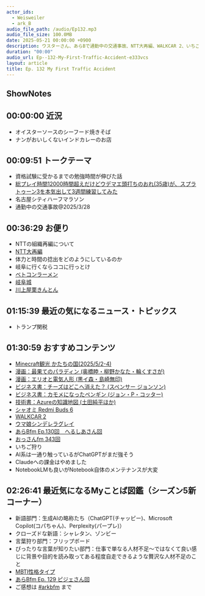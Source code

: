 ```yaml
---
actor_ids:
  - Weisweiler
  - ark_B
audio_file_path: /audio/Ep132.mp3
audio_file_size: 100.0MB
date: 2025-05-21 00:00:00 +0900
description: ウスターさん、あらBで通勤中の交通事故、NTT大再編、WALKCAR 2、いちご狩り、シャレタンとゾンビーなどについて話しました。
duration: "00:00"
audio_url: Ep--132-My-First-Traffic-Accident-e333vcs
layout: article
title: Ep. 132 My First Traffic Accident
---
```


## ShowNotes

## 00:00:00 近況

* オイスターソースのシーフード焼きそば
* ナンがおいしくないインドカレーのお店

## 00:09:51 トークテーマ

* 資格試験に受かるまでの勉強時間が伸びた話
* [総プレイ時間12000時間超えだけどウデマエ頭打ちのおれ(35歳)が、スプラトゥーン3を本気出して3週間練習してみた](https://note.com/ample_mint6190/n/n2c434e098f91)
* 名古屋シティハーフマラソン
* 通勤中の交通事故@2025/3/28

## 00:36:29 お便り

* NTTの組織再編について
* [NTT大再編](https://www.itmedia.co.jp/news/spv/2505/09/news142.html)
* 体力と時間の捻出をどのようにしているのか
* 岐阜に行くならココに行っとけ
* [ベトコンラーメン](https://ja.wikipedia.org/wiki/%E3%83%99%E3%83%88%E3%82%B3%E3%83%B3%E3%83%A9%E3%83%BC%E3%83%A1%E3%83%B3)
* [岐阜城](https://www.city.gifu.lg.jp/kankoubunka/kankou/1013051/1005097/1005098.html)
* [川上屋栗きんとん](https://www.enakawakamiya.co.jp/com/kurikinton.html)

## 01:15:39 最近の気になるニュース・トピックス

* トランプ関税

## 01:30:59 おすすめコンテンツ

* [Minecraft観光 かたちの国(2025/5/2-4)](https://x.com/Xbox_JP/status/1922838789216477464)
* [漫画：最果てのパラディン (奥橋睦・柳野かなた・輪くすさが)](https://amzn.to/3S9Pbfr)
* [漫画：エリオと電気人形 (黒イ森・島崎無印)](https://amzn.to/4jYe35W)
* [ビジネス書：チーズはどこへ消えた？ (スペンサー ジョンソン)](https://amzn.to/4kwHDzx)
* [ビジネス書：カモメになったペンギン (ジョン・P・コッター)](https://amzn.to/3YTcM7X)
* [技術書：Azureの知識地図 (土田純平ほか)](https://amzn.to/43kiZuL)
* [シャオミ Redmi Buds 6](https://amzn.to/3HghJkW)
* [WALKCAR 2](https://www.cocoamotors.com/)
* [ウマ娘シンデレラグレイ](https://anime-cinderellagray.com/)
* [あらBfm Ep.130回　へるしあさん回](https://www.arkbfm.com/episode/130)
* [おっさんfm 343回](https://ossan.fm/episode/343)
* いちご狩り
* AI系は一通り触っているがChatGPTがまだ強そう
* Claudeへの課金はやめました
* NotebookLMも良いがNotebook自体のメンテナンスが大変

## 02:26:41 最近気になるMyことば図鑑（シーズン5新コーナー）

* 新語部門：生成AIの略称たち（ChatGPT(チャッピー)、Microsoft Copilot(コパちゃん)、Perplexity(パープレ)）
* クローズドな新語：シャレタン、ゾンビー
* 言葉狩り部門：フリップボード
* ぴったりな言葉が知りたい部門：仕事で単なる人材不足～ではなくて良い感じに背景や目的を読み取ってある程度自走できるような贅沢な人材不足のこと
* [MBTI性格タイプ](https://www.16personalities.com/ja/%E6%80%A7%E6%A0%BC%E3%82%BF%E3%82%A4%E3%83%97)
* [あらBfm Ep. 129 ピジェさん回](https://www.arkbfm.com/episode/129)
* ご感想は [#arkbfm](https://twitter.com/hashtag/arkbfm?src=hashtag_click&f=live) まで